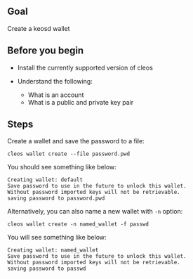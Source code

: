 ## Goal

Create a keosd wallet

## Before you begin

* Install the currently supported version of cleos

* Understand the following:
  * What is an account
  * What is a public and private key pair

## Steps

Create a wallet and save the password to a file:
```shell
cleos wallet create --file password.pwd
```
You should see something like below:

```shell
Creating wallet: default
Save password to use in the future to unlock this wallet.
Without password imported keys will not be retrievable.
saving password to password.pwd
```

Alternatively, you can also name a new wallet with `-n` option:

```shell
cleos wallet create -n named_wallet -f passwd
```

You will see something like below:

```shell
Creating wallet: named_wallet
Save password to use in the future to unlock this wallet.
Without password imported keys will not be retrievable.
saving password to passwd
```